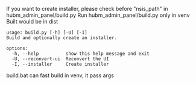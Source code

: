 If you want to create installer, please check before "nsis_path" in hubm_admin_panel/build.py
Run hubm_admin_panel/build.py only in venv
Built would be in dist

```````````````````````````````````
usage: build.py [-h] [-U] [-I]
Build and optionally create an installer.

options:
  -h, --help          show this help message and exit
  -U, --reconvert-ui  Reconvert the UI
  -I, --installer     Create installer
```````````````````````````````````

build.bat can fast build in venv, it pass args